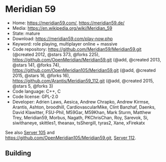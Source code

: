 # Meridian 59

- Home: https://meridian59.com/, https://meridian59.de/
- Media: https://en.wikipedia.org/wiki/Meridian_59
- State: mature
- Download: https://meridian59.com/play-now.php
- Keyword: role playing, multiplayer online + massive
- Code repository: https://github.com/Meridian59/Meridian59.git (@created 2012, @stars 373, @forks 225), https://github.com/OpenMeridian/Meridian59.git (@add, @created 2013, @stars 141, @forks 74), https://github.com/OpenMeridian105/Meridian59.git (@add, @created 2015, @stars 16, @forks 16), https://github.com/Arantis/Meridian59_112.git (@add, @created 2015, @stars 5, @forks 3)
- Code language: C++, C
- Code license: GPL-2.0
- Developer: Adrien Laws, Aesica, Andrew Chrapko, Andrew Kirmse, Arantis, Ashton, broodhill, CardiovascularMike, Clint Banzhaf, Daenks, David Klawitter, FSU-Phil, M59Gar, M59Khan, Mark Sturm, Matthew Trey, Meridian59, Morbus, Nagath, PKChrisChan, Roy, Sarevok, Si, siwithaneye, skittles1, theanax, tsShergill, tyras2, Xane, xFirekatx

See also [Server 105](https://www.meridiannext.com/) and https://github.com/OpenMeridian105/Meridian59.git, [Server 112](https://github.com/Arantis/Meridian59_112.git).

## Building
